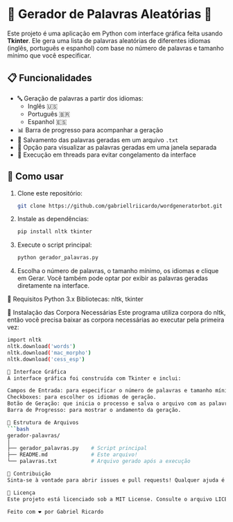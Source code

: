 # 🌟 Gerador de Palavras Aleatórias 🌟

Este projeto é uma aplicação em Python com interface gráfica feita usando **Tkinter**. Ele gera uma lista de palavras aleatórias de diferentes idiomas (inglês, português e espanhol) com base no número de palavras e tamanho mínimo que você especificar.

## 📋 Funcionalidades

- 🔤 Geração de palavras a partir dos idiomas:
  - Inglês 🇺🇸
  - Português 🇧🇷
  - Espanhol 🇪🇸
- 📊 Barra de progresso para acompanhar a geração
- 💾 Salvamento das palavras geradas em um arquivo `.txt`
- 👀 Opção para visualizar as palavras geradas em uma janela separada
- 🔀 Execução em threads para evitar congelamento da interface

## 🚀 Como usar

1. Clone este repositório:
   ```bash
   git clone https://github.com/gabriellriicardo/wordgeneratorbot.git

2. Instale as dependências:
   ```bash
   pip install nltk tkinter

3. Execute o script principal:
   ```bash
   python gerador_palavras.py

4. Escolha o número de palavras, o tamanho mínimo, os idiomas e clique em Gerar. Você também pode optar por exibir as palavras geradas diretamente na interface.

🔧 Requisitos
Python 3.x
Bibliotecas: nltk, tkinter

🔗 Instalação das Corpora Necessárias
Este programa utiliza corpora do nltk, então você precisa baixar as corpora necessárias ao executar pela primeira vez:
```bash
import nltk
nltk.download('words')
nltk.download('mac_morpho')
nltk.download('cess_esp')

🎨 Interface Gráfica
A interface gráfica foi construída com Tkinter e inclui:

Campos de Entrada: para especificar o número de palavras e tamanho mínimo.
Checkboxes: para escolher os idiomas de geração.
Botão de Geração: que inicia o processo e salva o arquivo com as palavras.
Barra de Progresso: para mostrar o andamento da geração.

📂 Estrutura de Arquivos
```bash
gerador-palavras/
│
├── gerador_palavras.py    # Script principal
├── README.md              # Este arquivo!
└── palavras.txt           # Arquivo gerado após a execução

📝 Contribuição
Sinta-se à vontade para abrir issues e pull requests! Qualquer ajuda é bem-vinda. 🤝

📜 Licença
Este projeto está licenciado sob a MIT License. Consulte o arquivo LICENSE para mais informações.

Feito com ❤️ por Gabriel Ricardo
